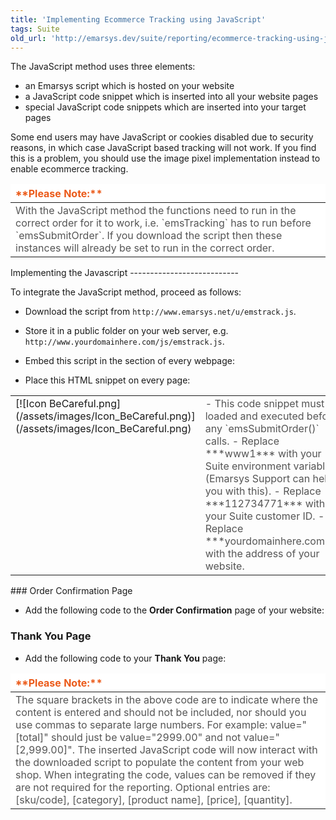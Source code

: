```yaml
---
title: 'Implementing Ecommerce Tracking using JavaScript'
tags: Suite
old_url: 'http://emarsys.dev/suite/reporting/ecommerce-tracking-using-javascript/'
---
```


The JavaScript method uses three elements:

- an Emarsys script which is hosted on your website
- a JavaScript code snippet which is inserted into all your website pages
- special JavaScript code snippets which are inserted into your target pages

 Some end users may have JavaScript or cookies disabled due to security reasons, in which case JavaScript based tracking will not work. If you find this is a problem, you should use the image pixel implementation instead to enable ecommerce tracking.

<table border="0" cellpadding="1" class="wikitable" title="JavaScript Integration Overview"><thead><tr><th style="text-align: left; border-color: #fff; background-color: #fff; color: #eb5a19;">**Please Note:**</th> </tr></thead><tbody><tr><td style="text-align: left; border-color: #fff; background-color: #fff; color: #555555;">With the JavaScript method the functions need to run in the correct order for it to work, i.e. `emsTracking` has to run before `emsSubmitOrder`. If you download the script then these instances will already be set to run in the correct order.</td></tr></tbody></table>Implementing the Javascript
---------------------------

 To integrate the JavaScript method, proceed as follows:

- Download the script from `http://www.emarsys.net/u/emstrack.js`.
- Store it in a public folder on your web server, e.g. `http://www.yourdomainhere.com/js/emstrack.js`.
- Embed this script in the  section of every webpage:
 

    <script language="Javascript" type="text/javascript" src="http://www.yourdomainhere.com/js/emstrack.js"></script>

- Place this HTML snippet on every page:
 

    <script type="text/javascript" language="JavaScript">
    // <!--
      emsSetEnv('www1'); 
      emsTracking(112734771,'yourdomainhere.com');
    // --> 
    </script>

<table cellpadding="1" class="wikitable" style="width: 100%; border: 0px;"><tbody><tr><td scope="col" style="text-align: left; border: 0px solid #999; vertical-align: top;" width="60px">[![Icon BeCareful.png](/assets/images/Icon_BeCareful.png)](/assets/images/Icon_BeCareful.png)</td> <td scope="col" style="border: 0px solid #999; vertical-align: top; color: #555555;">- This code snippet must be loaded and executed before any `emsSubmitOrder()` calls.
- Replace ***www1*** with your Suite environment variable (Emarsys Support can help you with this).
- Replace ***112734771*** with your Suite customer ID.
- Replace ***yourdomainhere.com*** with the address of your website.
 
</td></tr></tbody></table>### Order Confirmation Page

- Add the following code to the **Order Confirmation** page of your website:
 

    <form style="display:none;" name="emsform">
      <input type="hidden" name="total" value="totalprice_without_comma_only_with_dot">
      <input type="hidden" name="tax" value=" totaltax_without_comma_only_with_dot ">
      <input type="hidden" name="shipping" value="shippingcosts_without_comma_only_with_dot">
      <input type="hidden" name="city" value="city_of_the_client">
      <input type="hidden" name="country" value="country_of_the_client">
      <!-- Repeat the following line for each ordered product in the cart -->
      <input type="hidden" name="ems_items[]" value="id_of_ordered_product1;category_of_ordered_product1;name_of_ordered_product1;price_of_ordered_product1_without_comma_only_with_dots;quantity_of_ordered_product1_without_comma_only_with_dots">
    </form>
    <script type="text/javascript" language="JavaScript">
      // <!--
      emsSubmitOrder();
      // -->
    </script>

### Thank You Page

- Add the following code to your **Thank You** page:
 

    <form style="display:none;" name="emsform">  
      <input type="hidden" name="tax" value="[totaltax]">
      <input type="hidden" name="shipping" value="[shippingcosts]">
      <input type="hidden" name="city" value="[customer_city]">
      <input type="hidden" name="country" value="[customer_country]">
      <input type="hidden" name="order" value="[order]">
      <input type="hidden" name="total" value="[total]">
      <!-- Repeat the following line of each product in cart -->
      <input type="hidden" name="ems_items[]" value="[sku/code];[category];[product name];[price];[quantity]">
    </form>
    <script type="text/javascript" language="JavaScript">
    // <!--
      emsSubmitOrder();
    // --> 
    </script>


<table border="0" cellpadding="1" class="wikitable" style="width: 100%; border-width: 0px; border-style: solid;"><thead><tr><th style="text-align: left; border-color: #fff; background-color: #fff; color: #eb5a19;">**Please Note:**</th> </tr></thead><tbody><tr><td style="text-align: left; border-color: #fff; background-color: #fff; color: #555555;">The square brackets in the above code are to indicate where the content is entered and should not be included, nor should you use commas to separate large numbers. For example: value="[total]" should just be value="2999.00" and not value="[2,999.00]". The inserted JavaScript code will now interact with the downloaded script to populate the content from your web shop. When integrating the code, values can be removed if they are not required for the reporting. Optional entries are: [sku/code], [category], [product name], [price], [quantity].</td></tr></tbody></table>